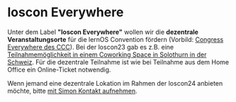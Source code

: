# loscon Everywhere

Unter dem Label **"loscon Everywhere"** wollen wir die **dezentrale Veranstaltungsorte** für die lernOS Convention fördern (Vorbild: [Congress Everywhere des CCC](https://events.ccc.de/congress/2019/wiki/index.php/Congress_Everywhere)). Bei der loscon23 gab es z.B. eine [Teilnahmemöglichkeit in einem Coworking Space in Solothurn in der Schweiz](https://cogneon.de/2023/07/04/loscon23-switzerland-in-der-schweiz-im-coworking-zusammen-teilnehmen/). Für die dezentrale Teilnahme ist wie bei Teilnahme aus dem Home Office ein Online-Ticket notwendig.

Wenn jemand eine dezentrale Lokation im Rahmen der loscon24 anbieten möchte, bitte [mit Simon Kontakt aufnehmen](mailto:simon.dueckert@cogneon.de?subject=loscon%20Everywhere).